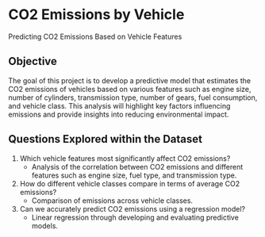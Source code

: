 # CO2 Emissions by Vehicle
Predicting CO2 Emissions Based on Vehicle Features
## Objective ##
The goal of this project is to develop a predictive model that estimates the CO2 emissions of vehicles based on various features such as engine size, number of cylinders, transmission type, number of gears, fuel consumption, and vehicle class. This analysis will highlight key factors influencing emissions and provide insights into reducing environmental impact.

## Questions Explored within the Dataset ##
1. Which vehicle features most significantly affect CO2 emissions?
     - Analysis of the correlation between CO2 emissions and different features such as engine size, fuel type, and transmission type.
2. How do different vehicle classes compare in terms of average CO2 emissions?
     - Comparison of emissions across vehicle classes.
3. Can we accurately predict CO2 emissions using a regression model?
     - Linear regression through developing and evaluating predictive models.
